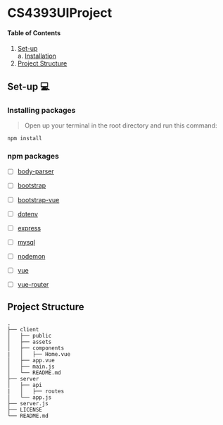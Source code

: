 # CS4393UIProject
#### Table of Contents



1. [ Set-up  ](#start)</br>
    </t> a. [ Installation ](#csv)</br>
2. [ Project Structure ](#structure)

<a name="start"></a>
## Set-up :computer:

### Installing packages
> Open up your terminal in the root directory and run this command:
```
npm install
```
### npm packages
- [ ] [body-parser](https://www.npmjs.com/package/body-parser)
- [ ] [bootstrap](https://www.npmjs.com/package/bootstrap)
- [ ] [bootstrap-vue](https://www.npmjs.com/package/bootstrap-vue)
- [ ] [dotenv](https://www.npmjs.com/package/dotenv)
- [ ] [express](https://www.npmjs.com/package/express)
- [ ] [mysql](https://www.npmjs.com/package/mysql)
- [ ] [nodemon](https://www.npmjs.com/package/nodemon)
- [ ] [vue](https://www.npmjs.com/package/vue)
- [ ] [vue-router](https://www.npmjs.com/package/vue-router)


## Project Structure
```
.
├── client
│   ├── public          
│   ├── assets
│   ├── components
|   │   ├── Home.vue
│   ├── app.vue
│   ├── main.js
│   └── README.md                
├── server   
│   ├── api
|   │   ├── routes
│   └── app.js
├── server.js
├── LICENSE
└── README.md
```
